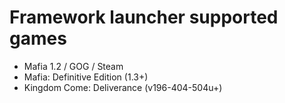 # Framework launcher supported games

* Mafia 1.2 / GOG / Steam
* Mafia: Definitive Edition (1.3+)
* Kingdom Come: Deliverance (v196-404-504u+)
